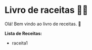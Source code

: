 # Livro de raceitas :man_cook:

Olá! Bem vindo ao livro de receitas. :wave: 

**Lista de Receitas:**

- raceita1
